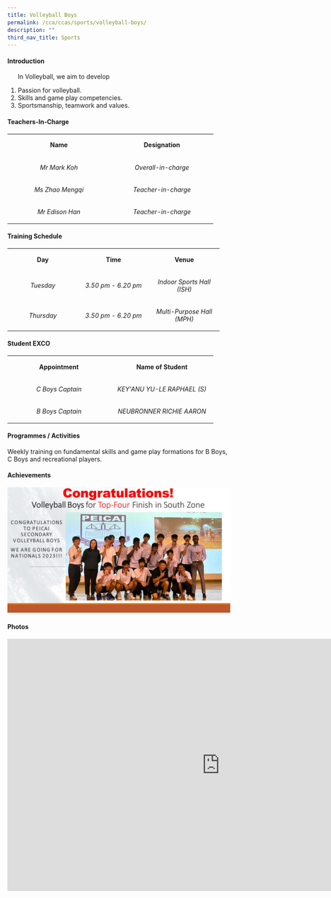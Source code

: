 ```yaml
---
title: Volleyball Boys
permalink: /cca/ccas/sports/volleyball-boys/
description: ""
third_nav_title: Sports
---
```

<h4><strong>Introduction</strong></h4>
<ol>
<p>In Volleyball, we aim to develop</p>
<li>Passion for volleyball.</li>
<li>Skills and game play competencies.</li>
<li>Sportsmanship, teamwork and values.</li>
</ol>
<h4><strong>Teachers-In-Charge</strong></h4>
<table width="439">
<tbody>
<tr>
<td style="text-align: center;" width="219">
<p><strong>Name</strong></p>
</td>
<td style="text-align: center;" width="219">
<p><strong>Designation</strong></p>
</td>
</tr>
<tr>
<td style="text-align: center;" width="219">
<p><em>Mr Mark Koh</em></p>
</td>
<td style="text-align: center;" width="219">
<p><em>Overall-in-charge</em></p>
</td>
</tr>
	<tr>
<td style="text-align: center;" width="219">
<p><em>Ms Zhao Mengqi</em></p>
</td>
<td style="text-align: center;" width="219">
<p><em>Teacher-in-charge</em></p>
</td>
</tr>
<tr>
<td style="text-align: center;" width="219">
<p><em>Mr Edison Han</em></p>
</td>
	<td style="text-align: center;" width="219">
<p><em>Teacher-in-charge</em></p>
</td>
	</tr>
</tbody>
</table>
<h4><strong>Training Schedule</strong></h4>
<table width="439">
<tbody>
<tr>
<td style="text-align: center;" width="146">
<p><strong>Day</strong></p>
</td>
<td style="text-align: center;" width="146">
<p><strong>Time</strong></p>
</td>
<td style="text-align: center;" width="146">
<p><strong>Venue</strong></p>
</td>
</tr>
<tr>
<td style="text-align: center;" width="146">
<p><em>Tuesday</em></p>
</td>
<td style="text-align: center;" width="146">
<p><em>3.50 pm - 6.20 pm</em></p>
</td>
<td style="text-align: center;" width="146">
<p><em>Indoor Sports Hall (ISH)</em></p>
</td>
</tr>
<tr>
<td style="text-align: center;" width="146">
<p><em>Thursday</em></p>
</td>
<td style="text-align: center;" width="146">
<p><em>3.50 pm - 6.20 pm</em></p>
</td>
<td style="text-align: center;" width="146">
<p><em>Multi-Purpose Hall (MPH)</em></p>
</td>
</tr>
</tbody>
</table>
<h4><strong>Student EXCO</strong></h4>
<table width="439">
<tbody>
<tr>
<td style="text-align: center;" width="219">
<p><strong>Appointment</strong></p>
</td>
<td style="text-align: center;" width="219">
<p><strong>Name of Student</strong></p>
</td>
</tr>
<tr>
<td style="text-align: center;" width="219">
<p><em>C Boys Captain</em></p>
</td>
<td style="text-align: center;" width="219">
<p><em>KEY'ANU YU-LE RAPHAEL (S)</em></p>
</td>
</tr>
<tr>
<td style="text-align: center;" width="219">
<p><em>B Boys Captain</em></p>
</td>
<td style="text-align: center;" width="219">
<p><em>NEUBRONNER RICHIE AARON</em></p>
</td>
</tr>
</tbody>
</table>
<h4><strong>Programmes / Activities</strong></h4>
<p>Weekly training on fundamental skills and game play formations for B Boys, C Boys and recreational players.</p>
<h4><strong>Achievements</strong></h4>
<img style="width: ;" src="/images/Congratulations Volleyball Boys.jpg" /><br>
<h4><strong>Photos</strong></h4>
<iframe src="https://docs.google.com/presentation/d/e/2PACX-1vRe-oeh32P-okspAk6FNgbYSQuyj1UwYTbTQY2tdYpdC9At9k5rK2taXDPQL-uzPjB2OK-mP7tJTOeY/embed?start=false&loop=false&delayms=10000" frameborder="0" width="960" height="569" allowfullscreen="true"></iframe>